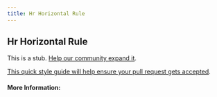 ```yaml
---
title: Hr Horizontal Rule
---
```


## Hr Horizontal Rule

This is a stub. [Help our community expand it](https://github.com/freecodecamp/guides/tree/master/src/pages/articles/html/elements/hr-horizontal-rule/index.md).

[This quick style guide will help ensure your pull request gets accepted](https://github.com/freeCodeCamp/guides/blob/master/README.md).

<!-- The article goes here, in GitHub-flavored Markdown. Feel free to add YouTube videos, images, and CodePen/JSBin embeds  -->

#### More Information:
<!-- Please add any articles you think might be helpful to read before writing the article -->


